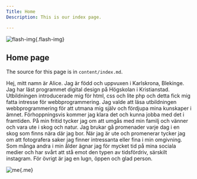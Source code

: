 ```yaml
---
Title: Home
Description: This is our index page.

---
```



![flash-img](%assets_url%/img/skyimg.jpg){.flash-img}

<h2>Home page</h2>




The source for this page is in `content/index.md`.


Hej, mitt namn är Alice. Jag är född och uppvuxen i Karlskrona, Blekinge.
Jag har läst programmet digital design på Högskolan i Kristianstad. Utbildningen introducerade mig för html, css och lite php och detta fick mig fatta intresse för webbprogrammering. Jag valde att läsa utbildningen webbprogrammering för att utmana mig själv och fördjupa mina kunskaper i ämnet. Förhoppningsvis kommer jag klara det och kunna jobba med det i framtiden. På min fritid tycker jag om att umgås med min familj och vänner och vara ute i skog och natur. Jag brukar gå promenader varje dag i en skog som finns nära där jag bor. När jag är ute och promenerar tycker jag om att fotografera saker jag finner intressanta eller fina i min omgivning. Som många andra i min ålder ägnar jag för mycket tid på mina sociala medier och har svårt att stå emot den typen av tidsfördriv, särskilt instagram. För övrigt är jag en lugn, öppen och glad person.


![me](%assets_url%/img/hajsan.jpg){.me}






